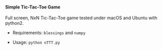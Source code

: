 #### Simple Tic-Tac-Toe Game
Full screen, NxN Tic-Tac-Toe game tested under macOS and Ubuntu with python2.

+ Requirements: `blessings` and `numpy`

+ Usage: `python nTTT.py`
